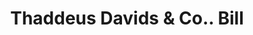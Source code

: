 ---
doi: 10.7916/D8TQ7CPW
date_other: '1850'
date_other_textual: 1850-1859
form: printed ephemera
genre:
- Invoices
name:
- Thaddeus Davids & Co.
object_in_context_url: https://biggert.cul.columbia.edu/items/view/ave_biggert_01130
subject_hierarchical_geographic:
- New York, New York, United States
subject_name:
- Thaddeus Davids & Co.
title: Thaddeus Davids & Co.. Bill
sort_title: Thaddeus Davids & Co.. Bill
call_number: ave_biggert_01130
coordinates:
- 40.71277777777778,-74.00583333333333
pid: ave_biggert_01130
identifiers: ave_biggert_01130
canvas_id: ldpd:396395
permalink: "/items/ave_biggert_01130/"
layout: iiif-image-page
---